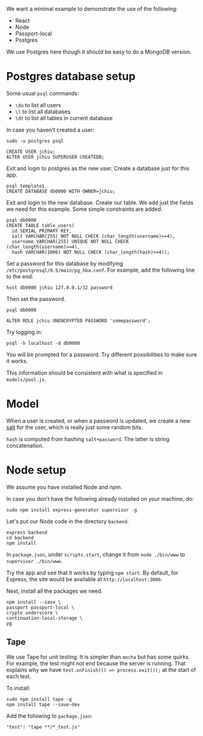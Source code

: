We want a minimal example to demonstrate the use of the following:

* React
* Node
* Passport-local
* Postgres

We use Postgres here though it should be easy to do a MongoDB version.

# Postgres database setup

Some usual `psql` commands:
* `\du` to list all users
* `\l` to list all databases
* `\dt` to list all tables in current database

In case you haven't created a user:

```
sudo -u postgres psql

CREATE USER jchiu;
ALTER USER jchiu SUPERUSER CREATEDB;
```

Exit and login to postgres as the new user. Create a database just for this app.

```
psql template1
CREATE DATABASE db0000 WITH OWNER=jchiu;
```

Exit and login to the new database. Create our table. We add just the fields we need for this example. Some simple constraints are added.

```
psql db0000
CREATE TABLE table_users(
  id SERIAL PRIMARY KEY,
  salt VARCHAR(255) NOT NULL CHECK (char_length(username)>=4),
  username VARCHAR(255) UNIQUE NOT NULL CHECK (char_length(username)>=4),
  hash VARCHAR(1000) NOT NULL CHECK (char_length(hash)>=4));
```

Set a password for this database by modifying `/etc/postgresql/9.5/main/pg_hba.conf`. For example, add the following line to the end:

```
host db0000 jchiu 127.0.0.1/32 password
```

Then set the password.

```
psql db0000

ALTER ROLE jchiu UNENCRYPTED PASSWORD 'somepassword';
```

Try logging in:

```
psql -h localhost -d db0000
```

You will be prompted for a password. Try different possibilities to make sure it works.

This information should be consistent with what is specified in `models/pool.js`.

# Model

When a user is created, or when a password is updated, we create a new [salt](https://en.wikipedia.org/wiki/Salt_(cryptography)) for the user, which is really just some random bits.

`hash` is computed from hashing `salt+password`. The latter is string concatenation.


# Node setup

We assume you have installed Node and npm.

In case you don't have the following already installed on your machine, do:

```shell
sudo npm install express-generator supervisor -g
```

Let's put our Node code in the directory `backend`.

```shell
express backend
cd backend
npm install
```

In `package.json`, under `scripts.start`, change it from `node ./bin/www` to `supervisor ./bin/www`.

Try the app and see that it works by typing `npm start`. By default, for Express, the site would be available at `http://localhost:3000`.

Next, install all the packages we need.

```shell
npm install --save \
passport passport-local \
crypto underscore \
continuation-local-storage \
pg
```

## Tape

We use Tape for unit testing. It is simpler than `mocha` but has some quirks. For example, the test might not end because the server is running. That explains why we have `test.onFinish(() => process.exit());` at the start of each test.

To install:

```shell
sudo npm install tape -g
npm install tape --save-dev
```

Add the following to `package.json`:

```
"test": "tape **/*_test.js"
```